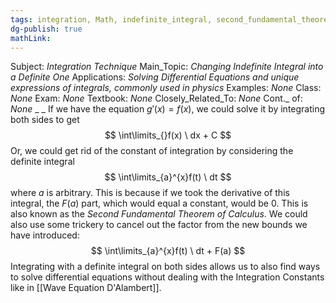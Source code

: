 ```yaml
---
tags: integration, Math, indefinite_integral, second_fundamental_theorem_of_calculus, calculus, theorem, bounds
dg-publish: true
mathLink: 
---
```

Subject: _Integration Technique_
Main\_Topic: _Changing Indefinite Integral into a Definite One_
Applications: _Solving Differential Equations and unique expressions of integrals, commonly used in physics_
Examples: _None_
Class: _None_
Exam: _None_
Textbook: _None_
Closely\_Related\_To: _None_
Cont.\_ of: _None_ 
_
_
If we have the equation $g'(x)=f(x)$, we could solve it by integrating both sides to get
$$
\int\limits_{}f(x) \ dx + C
$$
Or, we could get rid of the constant of integration by considering the definite integral
$$
\int\limits_{a}^{x}f(t) \ dt
$$
where $a$ is arbitrary. This is because if we took the derivative of this integral, the $F(a)$ part, which would equal a constant, would be $0$. This is also known as the _Second Fundamental Theorem of Calculus_. We could also use some trickery to cancel out the factor from the new bounds we have introduced:
$$
\int\limits_{a}^{x}f(t) \ dt + F(a)
$$
Integrating with a definite integral on both sides allows us to also find ways to solve differential equations without dealing with the Integration Constants like in [[Wave Equation D'Alambert]]. 